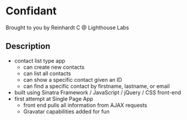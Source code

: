 # Confidant

Brought to you by Reinhardt C @ Lighthouse Labs

## Description
- contact list type app
  - can create new contacts
  - can list all contacts
  - can show a specific contact given an ID
  - can find a specific contact by firstname, lastname, or email
- built using Sinatra Framework / JavaScript / jQuery / CSS front-end
- first attempt at Single Page App
  - front end pulls all information from AJAX requests
  - Gravatar capabilities added for fun